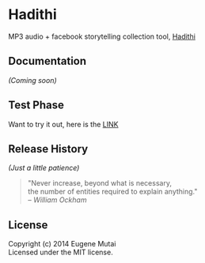 # Hadithi

MP3 audio + facebook storytelling collection tool, [Hadithi](http://djotjog.com/hadithi/tellme)

## Documentation
_(Coming soon)_

## Test Phase
Want to try it out, here is the [LINK](http://luvit.me/hadithiapp)

## Release History
_(Just a little patience)_

> "Never increase, beyond what is necessary,   
> the number of entities required to explain anything."  
> – *William Ockham*

## License
Copyright (c) 2014 Eugene Mutai  
Licensed under the MIT license.
